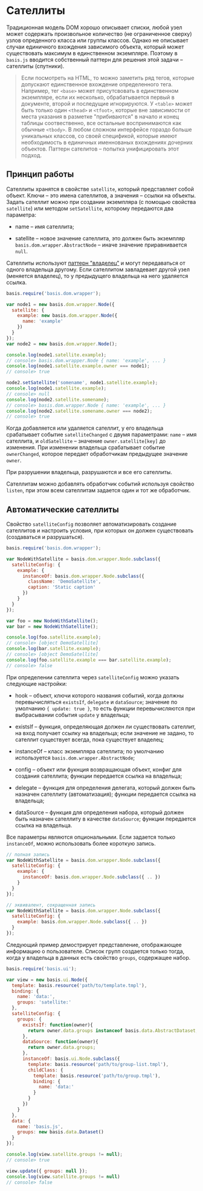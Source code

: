 # Сателлиты

Традиционная модель DOM хорошо описывает списки, любой узел может содержать произвольное количество (не ограниченное сверху) узлов опреденного класса или группы классов. Однако не описывает случаи единичного вхождения зависимого объекта, который может существовать максимум в единственном экземпляре. Поэтому в `basis.js` вводится собственный паттерн для решения этой задачи – сателлиты (спутники).

> Если посмотреть на HTML, то можно заметить ряд тегов, которые допускают единственное вхождение определенного тега. Например, тег `<base>` может присутсвовать в единственном экземпляре, если их несколько, обрабатывается первый в документе, второй и последущие игнорируются. У `<table>` может быть только один `<thead>` и `<tfoot>`, которые вне зависимости от места указания в разметке "прибиваются" в начало и конец таблицы соотвественно, все остальные воспринимаются как обычные `<tbody>`. В любом сложном интерфейсе гораздо больше уникальных классов, со своей спецификой, которые имеют необходимость в единичных именнованых вхождениях дочерних объектов. Паттерн сателитов – попытка унифицировать этот подход.

## Принцип работы

Сателлиты хранятся в свойстве `satellite`, который представляет собой объект. Ключи – это имена сателлитов, а значения – ссылки на объекты. Задать сателлит можно при создании экземпляра (с помощью свойства `satellite`) или методом `setSatellite`, которому передаются два параметра:

  * name – имя сателлита;

  * satellite – новое значение сателлита, это должен быть экземпляр `basis.dom.wrapper.AbstractNode` – иначе значение приравнивается `null`.

Сателлиты используют [паттерн "владелец"](basis.dom.wrapper_owner.md) и могут передаваться от одного владельца другому. Если сателлитом завладевает другой узел (меняется владелец), то у предыдущего владельца на него удаляется ссылка.

```js
basis.require('basis.dom.wrapper');

var node1 = new basis.dom.wrapper.Node({
  satellite: {
    example: new basis.dom.wrapper.Node({
      name: 'example'
    })
  }
});
var node2 = new basis.dom.wrapper.Node();

console.log(node1.satellite.example);
// console> basis.dom.wrapper.Node { name: 'example', ... }
console.log(node1.satellite.example.owner === node1);
// console> true

node2.setSatellite('somename', node1.satellite.example);
console.log(node1.satellite.example);
// console> null
console.log(node2.satellite.somename);
// console> basis.dom.wrapper.Node { name: 'example', ... }
console.log(node2.satellite.somename.owner === node2);
// console> true
```

Когда добавляется или удаляется сателлит, у его владельца срабатывает событие `satelliteChanged` с двумя параметрами: `name` – имя сателлита, и `oldSatellite` – значение `owner.satellite[key]` до изменения. При изменении владельца срабатывает событие `ownerChanged`, которое передает обработчикам предыдущее значение `owner`.

При разрушении владельца, разрушаются и все его сателлиты.

Сателлитам можно добавлять обработчик событий используя свойство `listen`, при этом всем сателлитам задается один и тот же обработчик.

## Автоматические сателлиты

Свойство `satelliteConfig` позволяет автоматизировать создание сателлитов и настроить условия, при которых он должен существовать (создаваться и разрушаться).

```js
basis.require('basis.dom.wrapper');

var NodeWithSatellite = basis.dom.wrapper.Node.subclass({
  satelliteConfig: {
    example: {
      instanceOf: basis.dom.wrapper.Node.subclass({
        className: 'DemoSatellite',
        caption: 'Static caption'
      })
    }
  }
});

var foo = new NodeWithSatellite();
var bar = new NodeWithSatellite();

console.log(foo.satellite.example);
// console> [object DemoSatellite]
console.log(bar.satellite.example);
// console> [object DemoSatellite]
console.log(foo.satellite.example === bar.satellite.example);
// console> false
```

При определении сателлита через `satelliteConfig` можно указать следующие настройки:

  * hook – объект, ключи которого названия событий, когда должны перевычисляться `existsIf`, `delegate` и `dataSource`; значение по умолчанию `{ update: true }`, то есть функции перевычисляются при выбрасывании события `update` у владельца;

  * existsIf – функция, определяющая должен ли существовать сателлит, на вход получает ссылку на владельца; если значение не задано, то сателлит существует всегда, пока существует владелец;

  * instanceOf – класс экземпляра сателлита; по умолчанию используется `basis.dom.wrapper.AbstractNode`;

  * config – объект или фукнция возвращающая объект, конфиг для создания сателлита; функции передается ссылка на владельца;

  * delegate – функция для определения делегата, который должен быть назначен сателлиту (автоматизация); функции передается ссылка на владельца;

  * dataSource – функция для определения набора, который должен быть назначен сателлиту в качестве `dataSource`; функции передается ссылка на владельца.

Все параметры являются опциональными. Если задается только `instanceOf`, можно использовать более короткую запись.

```js
// полная запись
var NodeWithSatellite = basis.dom.wrapper.Node.subclass({
  satelliteConfig: {
    example: {
      instanceOf: basis.dom.wrapper.Node.subclass({ .. })
    }
  }
});

// эквивалент, сокращенная запись
var NodeWithSatellite = basis.dom.wrapper.Node.subclass({
  satelliteConfig: {
    example: basis.dom.wrapper.Node.subclass({ .. })
  }
});
```

Следующий пример демострирует представление, отображающее информацию о пользователе. Список групп создается только тогда, когда у владельца в данных есть свойство `groups`, содержащее набор.

```js
basis.require('basis.ui');

var view = new basis.ui.Node({
  template: basis.resource('path/to/template.tmpl'),
  binding: {
    name: 'data:',
    groups: 'satellite:'
  },
  satelliteConfig: {
    groups: {
      existsIf: function(owner){
        return owner.data.groups instanceof basis.data.AbstractDataset;
      },
      dataSource: function(owner){
        return owner.data.groups;
      },
      instanceOf: basis.ui.Node.subclass({
        template: basis.resource('path/to/group-list.tmpl'),
        childClass: {
          template: basis.resource('path/to/group.tmpl'),
          binding: {
            name: 'data:'
          }
        }
      })
    }
  },
  data: {
    name: 'basis.js',
    groups: new basis.data.Dataset()
  }
});

console.log(view.satellite.groups != null);
// console> true

view.update({ groups: null });
console.log(view.satellite.groups != null)
// console> false
```
